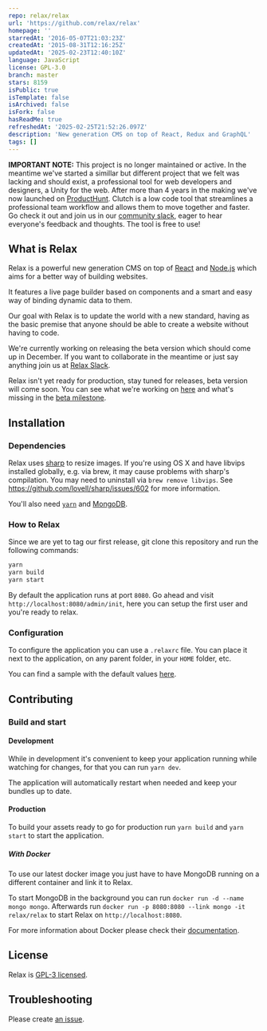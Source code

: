 ```yaml
---
repo: relax/relax
url: 'https://github.com/relax/relax'
homepage: ''
starredAt: '2016-05-07T21:03:23Z'
createdAt: '2015-08-31T12:16:25Z'
updatedAt: '2025-02-23T12:40:10Z'
language: JavaScript
license: GPL-3.0
branch: master
stars: 8159
isPublic: true
isTemplate: false
isArchived: false
isFork: false
hasReadMe: true
refreshedAt: '2025-02-25T21:52:26.097Z'
description: 'New generation CMS on top of React, Redux and GraphQL'
tags: []
---
```


**IMPORTANT NOTE:** This project is no longer maintained or active. In the meantime we've started a simillar but different project that we felt was lacking and should exist, a professional tool for web developers and designers, a Unity for the web. After more than 4 years in the making we've now launched on [ProductHunt](https://www.producthunt.com/posts/clutch-3). Clutch is a low code tool that streamlines a professional team workflow and allows them to move together and faster. Go check it out and join us in our [community slack](https://join.slack.com/t/clutch-community/shared_invite/zt-s33mb7is-sC_8Ruk31n~bO~_PCTPa7Q), eager to hear everyone's feedback and thoughts. The tool is free to use!


What is Relax
-------

Relax is a powerful new generation CMS on top of
[React](https://facebook.github.io/react/) and [Node.js](https://nodejs.org/en/)
which aims for a better way of building websites.

It features a live page builder based on components and a smart and easy way of
binding dynamic data to them.

Our goal with Relax is to update the world with a new standard, having as the basic premise that anyone should be able to create a website without having to code.

We're currently working on releasing the beta version which should come up in December. If you want to collaborate in the meantime or just say anything join us at [Relax Slack](http://slack-relax.herokuapp.com/).

Relax isn't yet ready for production, stay tuned for releases, beta version will come soon. You can see what we're working on [here](https://github.com/relax/relax/projects/1) and what's missing in the [beta milestone](https://github.com/relax/relax/milestone/1).

Installation
-------

### Dependencies

Relax uses [sharp](https://github.com/lovell/sharp) to resize images.
If you're using OS X and have libvips installed globally, e.g. via brew,
it may cause problems with sharp's compilation. You may need to uninstall
via `brew remove libvips`. See https://github.com/lovell/sharp/issues/602
for more information.

You'll also need [`yarn`](https://yarnpkg.com) and [MongoDB](https://www.mongodb.org/).

### How to Relax

Since we are yet to tag our first release, git clone this repository and run the following commands:

```bash
yarn
yarn build
yarn start
```

By default the application runs at port `8080`. Go ahead and visit
`http://localhost:8080/admin/init`, here you can setup the first user and you're ready to relax.


### Configuration

To configure the application you can use a `.relaxrc` file. You can place it
next to the application, on any parent folder, in your `HOME` folder, etc.

You can find a sample with the default values [here](.relaxrc.sample).


Contributing
-------

### Build and start

#### Development

While in development it's convenient to keep your application running while
watching for changes, for that you can run `yarn dev`.

The application will automatically restart when needed and keep your bundles
up to date.

#### Production

To build your assets ready to go for production run `yarn build` and `yarn start` to start the application.

##### With Docker

To use our latest docker image you just have to have MongoDB running on a
different container and link it to Relax.

To start MongoDB in the background you can run  `docker run -d --name mongo mongo`.
Afterwards run `docker run -p 8080:8080 --link mongo -it relax/relax` to start
Relax on `http://localhost:8080`.

For more information about Docker please check their
[documentation](https://docs.docker.com/).

License
-------

Relax is [GPL-3 licensed](LICENSE).


Troubleshooting
---------------

Please create [an issue](https://github.com/relax/relax/issues/new).
